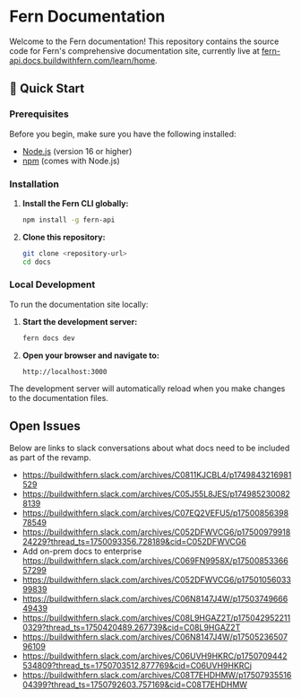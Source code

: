 # Fern Documentation

Welcome to the Fern documentation! This repository contains the source code for Fern's comprehensive documentation site, currently live at [fern-api.docs.buildwithfern.com/learn/home](https://fern-api.docs.buildwithfern.com/learn/home).

## 🚀 Quick Start

### Prerequisites

Before you begin, make sure you have the following installed:
- [Node.js](https://nodejs.org/) (version 16 or higher)
- [npm](https://www.npmjs.com/) (comes with Node.js)

### Installation

1. **Install the Fern CLI globally:**
   ```bash
   npm install -g fern-api
   ```

2. **Clone this repository:**
   ```bash
   git clone <repository-url>
   cd docs
   ```

### Local Development

To run the documentation site locally:

1. **Start the development server:**
   ```bash
   fern docs dev
   ```

2. **Open your browser and navigate to:**
   ```
   http://localhost:3000
   ```

The development server will automatically reload when you make changes to the documentation files.

## Open Issues 

Below are links to slack conversations about what docs need to be included as part of the revamp.

- https://buildwithfern.slack.com/archives/C0811KJCBL4/p1749843216981529
- https://buildwithfern.slack.com/archives/C05J55L8JES/p1749852300828139
- https://buildwithfern.slack.com/archives/C07EQ2VEFU5/p1750085639878549
- https://buildwithfern.slack.com/archives/C052DFWVCG6/p1750097991824229?thread_ts=1750093356.728189&cid=C052DFWVCG6
- Add on-prem docs to enterprise https://buildwithfern.slack.com/archives/C069FN9958X/p1750085336657299 
- https://buildwithfern.slack.com/archives/C052DFWVCG6/p1750105603399839
- https://buildwithfern.slack.com/archives/C06N8147J4W/p1750374966649439
- https://buildwithfern.slack.com/archives/C08L9HGAZ2T/p1750429522110329?thread_ts=1750420489.267739&cid=C08L9HGAZ2T
- https://buildwithfern.slack.com/archives/C06N8147J4W/p1750523650796109
- https://buildwithfern.slack.com/archives/C06UVH9HKRC/p1750709442534809?thread_ts=1750703512.877769&cid=C06UVH9HKRCj
- https://buildwithfern.slack.com/archives/C08T7EHDHMW/p1750793551604399?thread_ts=1750792603.757169&cid=C08T7EHDHMW


